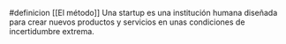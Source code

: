 #definicion 
[[El método]]
Una startup es una institución humana diseñada para crear nuevos productos y servicios en unas condiciones de incertidumbre extrema.